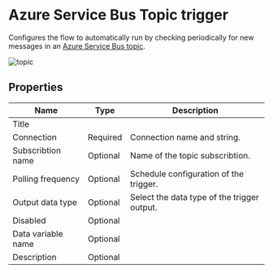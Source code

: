 # Azure Service Bus Topic trigger

Configures the flow to automatically run by checking periodically for new messages in an [Azure Service Bus topic](https://learn.microsoft.com/en-us/azure/service-bus-messaging/service-bus-queues-topics-subscriptions#topics-and-subscriptions). 

![topic](https://profitbasedocs.blob.core.windows.net/flowimages/topic-trigger.png)



## Properties


| Name           | Type     | Description                                      |
|----------------|----------|--------------------------------------------------|
| Title          |          |                                                  |
| Connection     | Required | Connection name and string.                      |
| Subscribtion name| Optional | Name of the topic subscribtion.                |
| Polling frequency| Optional | Schedule configuration of the trigger.         |
| Output data type | Optional | Select the data type of the trigger output.    |
| Disabled       | Optional |                                                  |
| Data variable name | Optional |                                              |
| Description    | Optional |                                                  |

